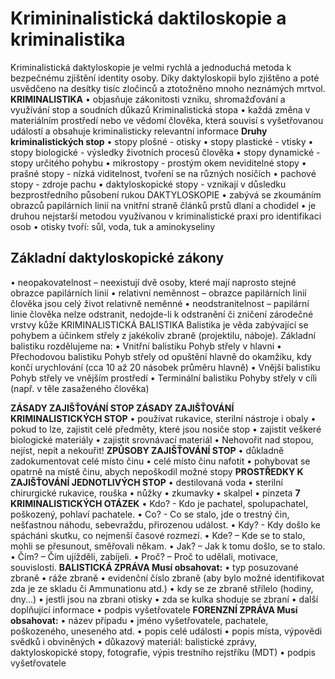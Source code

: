 ﻿

# Krimininalistická daktiloskopie a kriminalistika
 Kriminalistická daktyloskopie je velmi rychlá a jednoduchá metoda k bezpečnému zjištění identity osoby. Díky daktyloskopii bylo zjištěno a poté usvědčeno na desítky tisíc zločinců a ztotožněno mnoho neznámých mrtvol. __KRIMINALISTIKA__ 
• objasňuje zákonitosti vzniku, shromažďování a využívání stop a soudních důkazů Kriminalistická stopa 
• každá změna v materiálním prostředí nebo ve vědomí člověka, která souvisí s vyšetřovanou událostí a obsahuje kriminalisticky relevantní informace __Druhy kriminalistických stop__ 
• stopy plošné - otisky 
• stopy plastické - vtisky 
• stopy biologické - výsledky životních procesů člověka
 • stopy dynamické - stopy určitého pohybu 
 • mikrostopy - prostým okem neviditelné stopy 
 • prašné stopy - nízká viditelnost, tvoření se na různých nosičích 
 • pachové stopy - zdroje pachu 
 • daktyloskopické stopy - vznikají v důsledku bezprostředního působení rukou DAKTYLOSKOPIE 
 • zabývá se zkoumáním obrazců papilárních linií na vnitřní straně článků prstů dlaní a chodidel 
 • je druhou nejstarší metodou využívanou v kriminalistické praxi pro identifikaci osob
  • otisky tvoří:
 sůl, voda, tuk a aminokyseliny 
## Základní daktyloskopické zákony 
 • neopakovatelnost – neexistují dvě osoby, které mají naprosto stejné obrazce papilárních linií
  • relativní neměnnost – obrazce papilárních linií člověka jsou celý život relativně neměnné 
  • neodstranitelnost – papilární linie člověka nelze odstranit, nedojde-li k odstranění či zničení zárodečné vrstvy kůže KRIMINALISTICKÁ BALISTIKA Balistika je věda zabývající se pohybem a účinkem střely z jakékoliv zbraně (projektilu, náboje). Základní balistiku rozdělujeme na: 
  • Vnitřní balistiku Pohyb střely v hlavni
   • Přechodovou balistiku Pohyb střely od opuštění hlavně do okamžiku, kdy končí urychlování (cca 10 až 20 násobek průměru hlavně) 
   • Vnější balistiku
 Pohyb střely ve vnějším prostředí
  • Terminální balistiku Pohyby střely v cíli (např. v těle zasaženého člověka) 

__ZÁSADY ZAJIŠŤOVÁNÍ STOP ZÁSADY ZAJIŠŤOVÁNÍ KRIMINALISTICKÝCH STOP__
   • používat rukavice, sterilní nástroje i obaly 
   • pokud to lze, zajistit celé předměty, které jsou nosiče stop
    • zajistit veškeré biologické materiály 
    • zajistit srovnávací materiál 
    • Nehovořit nad stopou, nejíst, nepít a nekouřit! 
    __ZPŮSOBY ZAJIŠŤOVÁNÍ STOP__ 
    • důkladně zadokumentovat celé místo činu
     • celé místo činu nafotit 
     • pohybovat se opatrně na místě činu, abych nepoškodil možné stopy __PROSTŘEDKY K ZAJIŠŤOVÁNÍ JEDNOTLIVÝCH STOP__ 
     • destilovaná voda 
     • sterilní chirurgické rukavice, rouška 
     • nůžky 
     • zkumavky 
     • skalpel 
     • pinzeta
 __7 KRIMINALISTICKÝCH OTÁZEK__ 
 • Kdo? - Kdo je pachatel, spolupachatel, poškozený, pohlaví pachatele. 
 • Co? - Co se stalo, jde o trestný čin, nešťastnou náhodu, sebevraždu, přirozenou událost. 
 • Kdy? - Kdy došlo ke spácháni skutku, co nejmenší časové rozmezí. 
 • Kde? – Kde se to stalo, mohli se přesunout, směřovali někam. 
 • Jak? – Jak k tomu došlo, se to stalo. 
 • Čím? – Čím ujížděli, zabíjeli. 
 • Proč? – Proč to udělali, motivace, souvislosti. 
 __BALISTICKÁ ZPRÁVA Musí obsahovat:__ 
 • typ posuzované zbraně 
 • ráže zbraně
 • evidenční číslo zbraně (aby bylo možné identifikovat zda je ze skladu či Ammunationu atd.) 
 • kdy se ze zbraně střílelo (hodiny, dny...) 
 • jestli jsou na zbrani otisky 
 • zda se kulka shoduje se zbraní
 • další doplňující informace 
 • podpis vyšetřovatele
    __FORENZNÍ ZPRÁVA Musí obsahovat:__
     • název případu 
     • jméno vyšetřovatele, pachatele, poškozeného, uneseného atd. 
     • popis celé události 
     • popis místa, výpovědi svědků i obviněných 
     • důkazový materiál: balistické zprávy, daktyloskopické stopy, fotografie, výpis trestního rejstříku (MDT) 
     • podpis vyšetřovatele 

